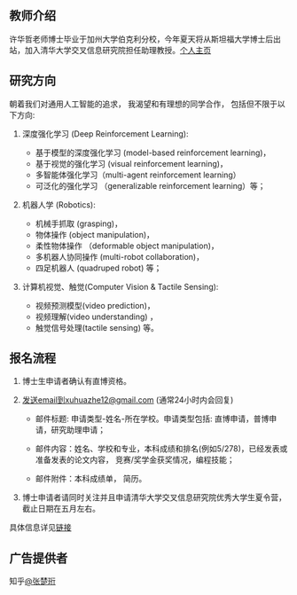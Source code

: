 ## 教师介绍

许华哲老师博士毕业于加州大学伯克利分校，今年夏天将从斯坦福大学博士后出站，加入清华大学交叉信息研究院担任助理教授。[个人主页](http://hxu.rocks/)

## 研究方向

朝着我们对通用人工智能的追求， 我渴望和有理想的同学合作， 包括但不限于以下方向:

1. 深度强化学习 (Deep Reinforcement Learning):
   - 基于模型的深度强化学习 (model-based reinforcement learning)，
   -  基于视觉的强化学习 (visual reinforcement learning)，
   - 多智能体强化学习（multi-agent reinforcement learning）
   - 可泛化的强化学习 （generalizable reinforcement learning）等；

2. 机器人学 (Robotics):
   - 机械手抓取 (grasping)，
   - 物体操作 (object manipulation)，
   - 柔性物体操作 （deformable object manipulation)，
   - 多机器人协同操作 (multi-robot collaboration)，
   - 四足机器人 (quadruped robot) 等；

3. 计算机视觉、触觉(Computer Vision & Tactile Sensing):
   - 视频预测模型(video prediction)，
   - 视频理解(video understanding) ，
   - 触觉信号处理(tactile sensing) 等。

## 报名流程

1. 博士生申请者确认有直博资格。

2. 发送email到xuhuazhe12@gmail.com (通常24小时内会回复)

	- 邮件标题: 申请类型-姓名-所在学校。申请类型包括: 直博申请，普博申请，研究助理申请；

	- 邮件内容：姓名、学校和专业，本科成绩和排名(例如5/278)，已经发表或准备发表的论文内容， 竞赛/奖学金获奖情况，编程技能；

	- 邮件附件：本科成绩单， 简历。

3. 博士申请者请同时关注并且申请清华大学交叉信息研究院优秀大学生夏令营，截止日期在五月左右。

具体信息详见[链接](https://zhuanlan.zhihu.com/p/474615424)

## 广告提供者

知乎[@张楚珩](https://www.zhihu.com/people/zhang-chu-heng)

